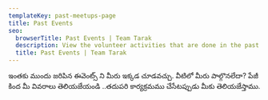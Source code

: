 ```yaml
---
templateKey: past-meetups-page
title: Past Events
seo:
  browserTitle: Past Events | Team Tarak
  description: View the volunteer activities that are done in the past.
  title: Past Events | Team Tarak
---
```

ఇంతకు ముందు జరిపిన ఈవెంట్స్ ని మీరు ఇక్కడ చూడవచ్చు. వీటిలో మీరు పాల్గొనలేదా?  పేజీ కింద మీ వివరాలు తెలియజేయండి ..తదుపరి కార్యక్రమము చేసేటప్పుడు మీకు  తెలియజేస్తాము.
